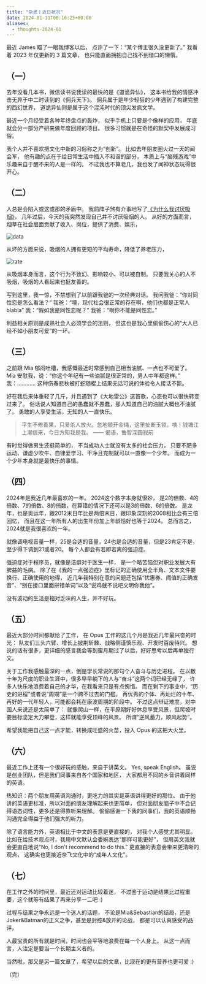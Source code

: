 ```yaml
---
title: "杂思丨近日状况"
date: 2024-01-11T00:16:25+08:00
aliases:
  - thoughts-2024-01
---
```


最近 James 瞄了一眼我博客以后，
点评了一下：“某个博主很久没更新了。”
我看着 2023 年仅更新的 3 篇文章，
也只能直面拥抱自己找不到借口的懒惰。

<!--more-->

## （一）

去年没看几本书，微信读书说我读的最快的是《道诡异仙》，
这本书给我的情感冲击无异于中二时读到的《佣兵天下》。
佣兵属于是年少轻狂的少年遇到了构建完整的西幻世界，
道诡异仙则是属于这个混沌时代的顶尖发疯文学。

最近一个月经受着各种年终盘点的轰炸，
似乎手机上只要是个像样的应用，
年底就会分一部分产研来做年度回顾的项目。
很多习惯就是在奇怪的默契中发展成习俗。

我个人并不喜欢把文化中新的习俗称之为“创新”。
比如去年朋友圈火过一天的闻会军，
他有趣的点在于给日常生活中插入不和谐的部分，
本质上与“脑残游戏”中乐趣来自于醒不来的人是一样的。
不过我也不算老几，我也发了闻神状态玩得很开心。


## （二）

人总是会陷入或这或那的矛盾中。
我前阵子煞有介事地写了[《为什么我讨厌吸烟》][smoking]，
几年过后，今天的我突然发现自己并不讨厌吸烟的人。
从好的方面而言，烟草在社会层面贡献了收入、岗位，提供了消费、娱乐，

![data][data]

从坏的方面来说，吸烟的人拥有更短的平均寿命，降低了养老压力，

![rate][rate]

从吸烟本身而言，这个行为不致幻、影响较小、可以被自制。
只要我关心的人不吸烟，吸烟的人看起来也挺友善的。

写到这里，我一惊，不禁想到了以前跟我爸的一次经典对话。
我问我爸：“你对同性恋是怎么看法？”
我爸：“噢，现代社会很正常的存在啊，他们也都是正常人blabla”
我：“假如我是同性恋呢？”
我爸：“啊你不能是同性恋。”

利益相关原则是成熟社会人必须学会的法则，
但这也是我心里偷偷伤心的“大人已经不如小朋友可爱”的一环。


## （三）

之前跟 Mia 郁闷吐槽，我感慨最近时常感到自己相当油腻、一点也不可爱了。
Mia 安慰我，说：“你这个年纪有一些油腻是很正常的，男人中年都这样。”
我：…………
这种伤春悲秋被打蛇随棍上结果无话可说的体验令人接话不能。

好在我后来体重轻了几斤，并且遇到了《大地雷公》这首歌，心态也可以很快转变过来了。
俗话说人知道自己的愚蠢就不愚蠢，那人知道自己的油腻大概也不油腻了。
勇敢的人享受生活，无知的人一直快乐。

> 平生不修善果，只爱杀人放火。忽地顿开金绳，这里扯断玉锁。咦！钱塘江上潮信来，今日方知我是我。
> —— 偈语，鲁智深圆寂前

有时觉得做男生还挺简单的，
不当成功人士就没有太多的社会压力，
只要不肥多运动、谦虚少吹牛、自律爱学习、干净且克制就可以一直像一个少年。
而成为一个少年本身就是最快乐的事情。


## （四）

2024年是我近几年最喜欢的一年。
2024这个数字本身就很妙，
是2的倍数、4的倍数、7的倍数、8的倍数，在算错的情况下还可以是3的倍数、6的倍数。
是龙年，也是奥运年，跟2012末日年比是两倍末日，跟印象深刻的2008相比会有三倍回忆，
而且在这一年所有人的出生年份加上年龄恰好也等于2024。
总而言之，2024就是我很喜欢的一年。

就像调电视音量一样，25是合适的音量，24也是合适的音量，但是23肯定不是，至少得下调到21或者20。
每个人都会有若即若离的强迫症。

强迫症对于程序员，就像是洁癖对于医生一样，
是一个略苦恼但对职业发展大有脾益的毛病。
除了在《我的一点强迫症》里标记的正确使用全半角、文本文件要换行、正确使用的地得，
近几年我特别在意的问题还包括“优惠券、阈值的正确发音”、“别在接口里面拼错单词”以及“说鸡~~就~~不说吧文明你我他”。

没有波动的生活是相对乏味的人生，并不好玩。


## （五）

最近大部分时间都献给了工作，
在 Opus 工作的这几个月是我近几年最兴奋的时光：
队友们三头六臂、增长上披荆斩棘、战略侧谨慎乐观、开发时百废待兴。
想说的话有很多，更详细的感言我会等到蜜月期过了以后，好好思考以后再单独行文。

关于工作我感触最深的一点，倒是学长常说的那句个人奋斗与历史进程。
在以数十年为尺度的职业生涯中，很多早早躺下的人与“奋斗”这两个词已经无缘了，
许多人快乐地浪费着自己的才华，在我看来只是有点惋惜。
而在剩下的事业中，“历史的进程”或者说“周期”是一个跨不过去的门槛。
再优秀的个体、再灿烂的十年、再好的一代年轻人，可能都会耗在康波周期的阶段中。
不过这点辩证难度，对中国人来说还是太简单了：
就像爬山一样，在平原期好好休息享受风景，但爬坡时要目标坚定大力攀登，这样就能享受顶峰的风景。
所谓“逆风蓄力，顺风起势”。

希望我能把自己这一点才能，转换成旺盛的火苗，投入 Opus 的这把大火里。


## （六）

最近工作上还有一个很好玩的感触，来自于讲英文。
Yes, speak English。
虽说是创业团队，但是我们同事来自各个国家和地区，
大家都用不同的乡音讲着同样的英语。

热知识：两个朋友用英语沟通时，更吃力的其实是英语讲得更好的那位。
由于他讲的英语更标准，所以对面的朋友理解起来也更简单，
但对面朋友脑子中不会记得语态词性，更多还是得靠听来理解。
偷偷感谢一下我的同事们，我的英语顺畅沟通完全得益于他们强大的听力。

除了语言能力外，英语相比于中文的表意是更直接的，
对我个人感觉尤其明显。
比如在给技术观点时，我用中文默认会委婉表达“那样可能更好”，
但用英文我就会更直白地说“No, I don't recommend to do this.”
更直接的表意会带来更清晰的观点，
这确实也更接近奈飞文化中的“成年人文化”。


## （七）

在工作之外的时间里，最近还对运动比较着迷，
不过鉴于运动是结果比过程重要，这个就等有结果了再来分享一二吧 :)

过程与结果之争永远是一个迷人的话题，
不论是Mia&Sebastian的结局，还是Joker&Batman的正义之争，甚至是封控&放开的论战，
都是可以认真感受的品评。

人最宝贵的所有就是时间，时间也会平等地浪费在每一个人身上。
从这一点而言，人注定是要当一个长期主义者的。

当然啦，那又是另一篇文章了，希望以后的文章，比现在的更有营养也更可爱 :)

（完）



[smoking]: /why-i-hate-smoking/
[rate]: /assets/pics/cigarettes-death-rate.jpg
[data]: /assets/pics/cigarettes-data.png
